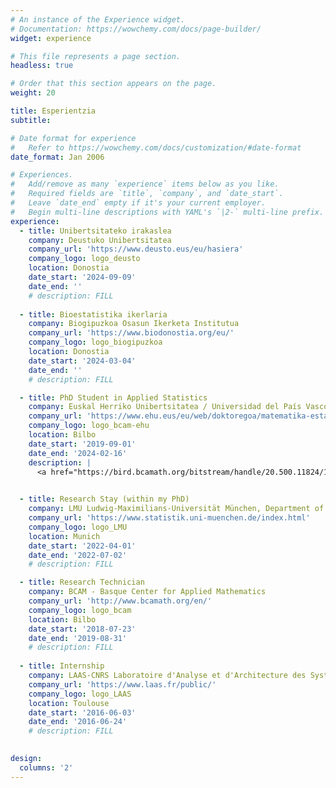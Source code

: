 ```yaml
---
# An instance of the Experience widget.
# Documentation: https://wowchemy.com/docs/page-builder/
widget: experience

# This file represents a page section.
headless: true

# Order that this section appears on the page.
weight: 20

title: Esperientzia
subtitle:

# Date format for experience
#   Refer to https://wowchemy.com/docs/customization/#date-format
date_format: Jan 2006

# Experiences.
#   Add/remove as many `experience` items below as you like.
#   Required fields are `title`, `company`, and `date_start`.
#   Leave `date_end` empty if it's your current employer.
#   Begin multi-line descriptions with YAML's `|2-` multi-line prefix.
experience:
  - title: Unibertsitateko irakaslea
    company: Deustuko Unibertsitatea
    company_url: 'https://www.deusto.eus/eu/hasiera'
    company_logo: logo_deusto
    location: Donostia
    date_start: '2024-09-09'
    date_end: ''
    # description: FILL
    
  - title: Bioestatistika ikerlaria
    company: Biogipuzkoa Osasun Ikerketa Institutua
    company_url: 'https://www.biodonostia.org/eu/'
    company_logo: logo_biogipuzkoa
    location: Donostia
    date_start: '2024-03-04'
    date_end: ''
    # description: FILL

  - title: PhD Student in Applied Statistics
    company: Euskal Herriko Unibertsitatea / Universidad del País Vasco & BCAM
    company_url: 'https://www.ehu.eus/eu/web/doktoregoa/matematika-estatistika-doktoregoa'
    company_logo: logo_bcam-ehu
    location: Bilbo
    date_start: '2019-09-01'
    date_end: '2024-02-16'
    description: |
      <a href="https://bird.bcamath.org/bitstream/handle/20.500.11824/1736/PhDThesis_Zumeta-Olaskoaga_Lore.pdf" class="btn btn-secondary"><i class="fas fa-download"></i> **Tesi disertazioa**</a>

    
  - title: Research Stay (within my PhD)
    company: LMU Ludwig-Maximilians-Universität München, Department of Statistics 
    company_url: 'https://www.statistik.uni-muenchen.de/index.html'
    company_logo: logo_LMU
    location: Munich
    date_start: '2022-04-01'
    date_end: '2022-07-02'
    # description: FILL

  - title: Research Technician
    company: BCAM - Basque Center for Applied Mathematics
    company_url: 'http://www.bcamath.org/en/'
    company_logo: logo_bcam
    location: Bilbo
    date_start: '2018-07-23'
    date_end: '2019-08-31'
    # description: FILL
    
  - title: Internship
    company: LAAS-CNRS Laboratoire d'Analyse et d'Architecture des Systèmes
    company_url: 'https://www.laas.fr/public/'
    company_logo: logo_LAAS
    location: Toulouse
    date_start: '2016-06-03'
    date_end: '2016-06-24'
    # description: FILL
    

design:
  columns: '2'
---
```

